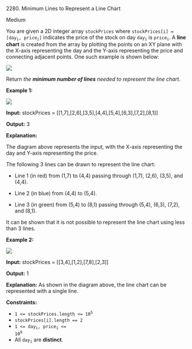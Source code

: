 2280\. Minimum Lines to Represent a Line Chart

Medium

You are given a 2D integer array `stockPrices` where <code>stockPrices[i] = [day<sub>i</sub>, price<sub>i</sub>]</code> indicates the price of the stock on day <code>day<sub>i</sub></code> is <code>price<sub>i</sub></code>. A **line chart** is created from the array by plotting the points on an XY plane with the X-axis representing the day and the Y-axis representing the price and connecting adjacent points. One such example is shown below:

![](https://leetcode-in-java.github.io/src/main/java/g2201_2300/s2280_minimum_lines_to_represent_a_line_chart/1920px-pushkin_population_historysvg.png)

Return _the **minimum number of lines** needed to represent the line chart_.

**Example 1:**

![](https://leetcode-in-java.github.io/src/main/java/g2201_2300/s2280_minimum_lines_to_represent_a_line_chart/ex0.png)

**Input:** stockPrices = [[1,7],[2,6],[3,5],[4,4],[5,4],[6,3],[7,2],[8,1]]

**Output:** 3

**Explanation:**

The diagram above represents the input, with the X-axis representing the day and Y-axis representing the price.

The following 3 lines can be drawn to represent the line chart:

- Line 1 (in red) from (1,7) to (4,4) passing through (1,7), (2,6), (3,5), and (4,4).

- Line 2 (in blue) from (4,4) to (5,4).

- Line 3 (in green) from (5,4) to (8,1) passing through (5,4), (6,3), (7,2), and (8,1).

It can be shown that it is not possible to represent the line chart using less than 3 lines. 

**Example 2:**

![](https://leetcode-in-java.github.io/src/main/java/g2201_2300/s2280_minimum_lines_to_represent_a_line_chart/ex1.png)

**Input:** stockPrices = [[3,4],[1,2],[7,8],[2,3]]

**Output:** 1

**Explanation:** As shown in the diagram above, the line chart can be represented with a single line. 

**Constraints:**

*   <code>1 <= stockPrices.length <= 10<sup>5</sup></code>
*   `stockPrices[i].length == 2`
*   <code>1 <= day<sub>i</sub>, price<sub>i</sub> <= 10<sup>9</sup></code>
*   All <code>day<sub>i</sub></code> are **distinct**.